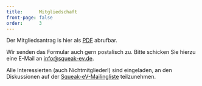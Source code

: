 ```yaml
---
title:      Mitgliedschaft
front-page: false
order:      3
---
```


Der Mitgliedsantrag is hier als [PDF](/static/files/antrag.pdf) abrufbar.

Wir senden das Formular auch gern postalisch zu. Bitte schicken Sie hierzu eine E-Mail an
[info@squeak-ev.de](mailto:info@squeak-ev.de).

Alle Interessierten (auch Nichtmitglieder!) sind eingeladen, an den Diskussionen auf der
[Squeak-eV-Mailingliste](http://lists.squeakfoundation.org/cgi-bin/mailman/listinfo/squeak-ev)
teilzunehmen.
